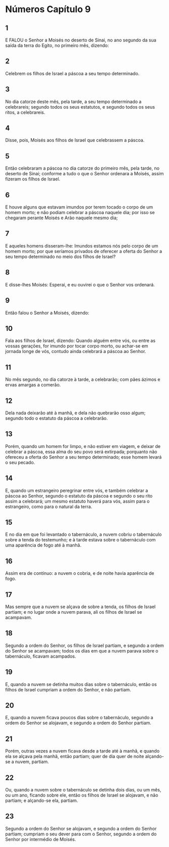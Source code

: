 # Números Capítulo 9

## 1
E FALOU o Senhor a Moisés no deserto de Sinai, no ano segundo da sua saída da terra do Egito, no primeiro mês, dizendo:

## 2
Celebrem os filhos de Israel a páscoa a seu tempo determinado.

## 3
No dia catorze deste mês, pela tarde, a seu tempo determinado a celebrareis; segundo todos os seus estatutos, e segundo todos os seus ritos, a celebrareis.

## 4
Disse, pois, Moisés aos filhos de Israel que celebrassem a páscoa.

## 5
Então celebraram a páscoa no dia catorze do primeiro mês, pela tarde, no deserto de Sinai; conforme a tudo o que o Senhor ordenara a Moisés, assim fizeram os filhos de Israel.

## 6
E houve alguns que estavam imundos por terem tocado o corpo de um homem morto; e não podiam celebrar a páscoa naquele dia; por isso se chegaram perante Moisés e Arão naquele mesmo dia;

## 7
E aqueles homens disseram-lhe: Imundos estamos nós pelo corpo de um homem morto; por que seríamos privados de oferecer a oferta do Senhor a seu tempo determinado no meio dos filhos de Israel?

## 8
E disse-lhes Moisés: Esperai, e eu ouvirei o que o Senhor vos ordenará.

## 9
Então falou o Senhor a Moisés, dizendo:

## 10
Fala aos filhos de Israel, dizendo: Quando alguém entre vós, ou entre as vossas gerações, for imundo por tocar corpo morto, ou achar-se em jornada longe de vós, contudo ainda celebrará a páscoa ao Senhor.

## 11
No mês segundo, no dia catorze à tarde, a celebrarão; com pães ázimos e ervas amargas a comerão.

## 12
Dela nada deixarão até à manhã, e dela não quebrarão osso algum; segundo todo o estatuto da páscoa a celebrarão.

## 13
Porém, quando um homem for limpo, e não estiver em viagem, e deixar de celebrar a páscoa, essa alma do seu povo será extirpada; porquanto não ofereceu a oferta do Senhor a seu tempo determinado; esse homem levará o seu pecado.

## 14
E, quando um estrangeiro peregrinar entre vós, e também celebrar a páscoa ao Senhor, segundo o estatuto da páscoa e segundo o seu rito assim a celebrará; um mesmo estatuto haverá para vós, assim para o estrangeiro, como para o natural da terra.

## 15
E no dia em que foi levantado o tabernáculo, a nuvem cobriu o tabernáculo sobre a tenda do testemunho; e à tarde estava sobre o tabernáculo com uma aparência de fogo até à manhã.

## 16
Assim era de contínuo: a nuvem o cobria, e de noite havia aparência de fogo.

## 17
Mas sempre que a nuvem se alçava de sobre a tenda, os filhos de Israel partiam; e no lugar onde a nuvem parava, ali os filhos de Israel se acampavam.

## 18
Segundo a ordem do Senhor, os filhos de Israel partiam, e segundo a ordem do Senhor se acampavam; todos os dias em que a nuvem parava sobre o tabernáculo, ficavam acampados.

## 19
E, quando a nuvem se detinha muitos dias sobre o tabernáculo, então os filhos de Israel cumpriam a ordem do Senhor, e não partiam.

## 20
E, quando a nuvem ficava poucos dias sobre o tabernáculo, segundo a ordem do Senhor se alojavam, e segundo a ordem do Senhor partiam.

## 21
Porém, outras vezes a nuvem ficava desde a tarde até à manhã, e quando ela se alçava pela manhã, então partiam; quer de dia quer de noite alçando-se a nuvem, partiam.

## 22
Ou, quando a nuvem sobre o tabernáculo se detinha dois dias, ou um mês, ou um ano, ficando sobre ele, então os filhos de Israel se alojavam, e não partiam; e alçando-se ela, partiam.

## 23
Segundo a ordem do Senhor se alojavam, e segundo a ordem do Senhor partiam; cumpriam o seu dever para com o Senhor, segundo a ordem do Senhor por intermédio de Moisés.

